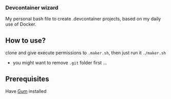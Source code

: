 ### Devcontainer wizard

My personal bash file to create .devcontainer projects, based on my daily use of Docker.

## How to use?
clone and give execute permissions to `.maker.sh`, then just run it `./maker.sh`
- you might want to remove `.git` folder first ...

## Prerequisites
Have [Gum](https://github.com/charmbracelet/gum) installed